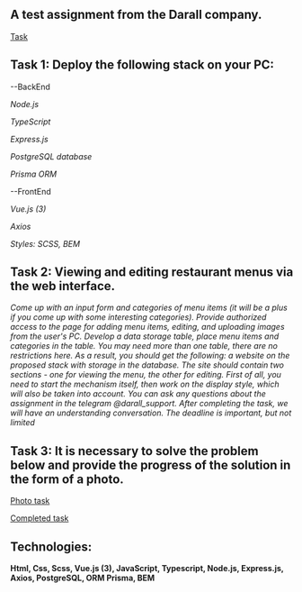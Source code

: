 ## A test assignment from the Darall company.

[Task](https://docs.google.com/document/d/1IKoTgItkxcqrkMtWYrJGMh4rISCCvi_pLEbXmY7zpto/edit?usp=sharing)

## Task 1: Deploy the following stack on your PC:

--BackEnd

*Node.js*

*TypeScript*

*Express.js*

*PostgreSQL database*

*Prisma ORM*

--FrontEnd

*Vue.js (3)*

*Axios*

*Styles: SCSS, BEM*


## Task 2: Viewing and editing restaurant menus via the web interface.

*Come up with an input form and categories of menu items (it will be a plus if you come up with some interesting categories).* 
*Provide authorized access to the page for adding menu items, editing, and uploading images from the user's PC.*
*Develop a data storage table, place menu items and categories in the table. You may need more than one table, there are no restrictions here.*
*As a result, you should get the following: a website on the proposed stack with storage in the database.* 
*The site should contain two sections - one for viewing the menu, the other for editing.* 
*First of all, you need to start the mechanism itself, then work on the display style, which will also be taken into account.*
*You can ask any questions about the assignment in the telegram @darall_support.*
*After completing the task, we will have an understanding conversation.*
*The deadline is important, but not limited*

## Task 3: It is necessary to solve the problem below and provide the progress of the solution in the form of a photo.

[Photo task]()

[Completed task]()

## Technologies: 

**Html, Css, Scss, Vue.js (3), JavaScript, Typescript, Node.js, Express.js, Axios, PostgreSQL, ORM Prisma, BEM**

